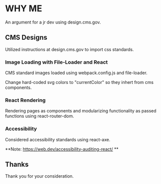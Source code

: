 # WHY ME

An argument for a jr dev using design.cms.gov.

## CMS Designs

Utilized instructions at design.cms.gov to import css standards.

### Image Loading with File-Loader and React

CMS standard images loaded using webpack.config.js and file-loader.

Change hard-coded svg colors to "currentColor" so they inhert from cms components.

### React Rendering

Rendering pages as components and modularizing functionality as passed functions using react-router-dom.

### Accessibility

Considered accessibility standards using react-axe.

**Note: https://web.dev/accessibility-auditing-react/ **

## Thanks

Thank you for your consideration.
